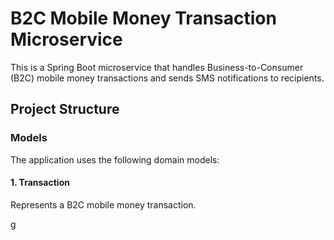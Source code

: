 # B2C Mobile Money Transaction Microservice

This is a Spring Boot microservice that handles Business-to-Consumer (B2C) mobile money transactions and sends SMS notifications to recipients.

## Project Structure

### Models

The application uses the following domain models:

#### 1. Transaction

Represents a B2C mobile money transaction.

g